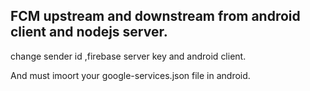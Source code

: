 FCM upstream and downstream from android client and nodejs server.
--

change sender id ,firebase server key and android client.

And must imoort your google-services.json file in android.
